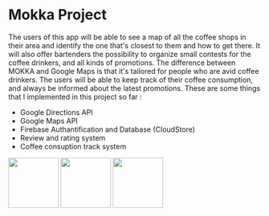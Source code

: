 # Mokka Project 

   The users of this app will be able to see a map of all the
coffee shops in their area and identify the one that's closest to them and
how to get there. It will also offer bartenders the possibility to organize
small contests for the coffee drinkers, and all kinds of promotions. The
difference between MOKKA and Google Maps is that it's tailored for people
who are avid coffee drinkers. The users will be able to keep track of their
coffee consumption, and always be informed about the latest promotions. 
These are some things that I implemented in this project so far :
 - Google Directions API
 - Google Maps API
 - Firebase Authantification and Database (CloudStore)
 - Review and rating system
 - Coffee consuption track system

<p float="left">
  <img src="https://user-images.githubusercontent.com/53866394/66714805-2ca69b80-edc4-11e9-9cec-204eb21580a1.png" width="100" />
  <img src="![output-onlinepngtools (12)](https://user-images.githubusercontent.com/53866394/66714805-2ca69b80-edc4-11e9-9cec-204eb21580a1.png)" width="100" /> 
  <img src="https://user-images.githubusercontent.com/53866394/66714805-2ca69b80-edc4-11e9-9cec-204eb21580a1.png" width="100" />
</p>







